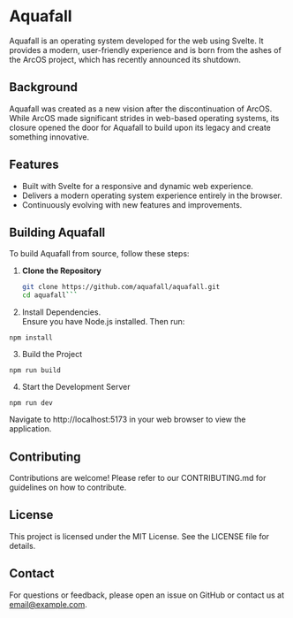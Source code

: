 # Aquafall

Aquafall is an operating system developed for the web using Svelte. It provides a modern, user-friendly experience and is born from the ashes of the ArcOS project, which has recently announced its shutdown.

## Background

Aquafall was created as a new vision after the discontinuation of ArcOS. While ArcOS made significant strides in web-based operating systems, its closure opened the door for Aquafall to build upon its legacy and create something innovative.

## Features

- Built with Svelte for a responsive and dynamic web experience.
- Delivers a modern operating system experience entirely in the browser.
- Continuously evolving with new features and improvements.

## Building Aquafall

To build Aquafall from source, follow these steps:

1. **Clone the Repository**
   ```bash
   git clone https://github.com/aquafall/aquafall.git
   cd aquafall```

2.	Install Dependencies.  
Ensure you have Node.js installed. Then run:

`npm install`


3.	Build the Project

`npm run build`


4.	Start the Development Server

`npm run dev`

Navigate to http://localhost:5173 in your web browser to view the application.

## Contributing

Contributions are welcome! Please refer to our CONTRIBUTING.md for guidelines on how to contribute.

## License

This project is licensed under the MIT License. See the LICENSE file for details.

## Contact

For questions or feedback, please open an issue on GitHub or contact us at email@example.com.